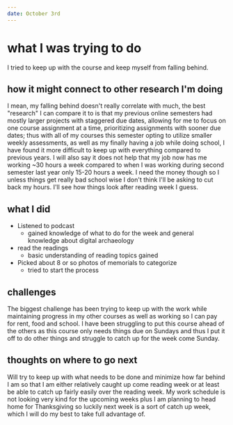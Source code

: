 ```yaml
---
date: October 3rd
---
```


# what I was trying to do
I tried to keep up with the course and keep myself from falling behind.

## how it might connect to other research I'm doing

I mean, my falling behind doesn't really correlate with much, the best "research" I can compare it to is that my previous online semesters had mostly larger projects with staggered due dates, allowing for me to focus on one course assignment at a time, prioritizing assignments with sooner due dates; thus with all of my courses this semester opting to utilize smaller weekly assessments, as well as my finally having a job while doing school, I have found it more difficult to keep up with everything compared to previous years. I will also say it does not help that my job now has me working ~30 hours a week compared to when I was working during second semester last year only 15-20 hours a week. I need the money though so I unless things get really bad school wise I don't think I'll be asking to cut back my hours. I'll see how things look after reading week I guess.

## what I did

+ Listened to podcast
	+ gained knowledge of what to do for the week and general knowledge about digital archaeology
+ read the readings
	+ basic understanding of reading topics gained
+ Picked about 8 or so photos of memorials to categorize
	+ tried to start the process



## challenges 
The biggest challenge has been trying to keep up with the work while maintaining progress in my other courses as well as working so I can pay for rent, food and school. I have been struggling to put this course ahead of the others as this course only needs things due on Sundays and thus I put it off to do other things and struggle to catch up for the week come Sunday.
## thoughts on where to go next

Will try to keep up with what needs to be done and minimize how far behind I am so that I am either relatively caught up come reading week or at least be able to catch up fairly easily over the reading week. My work schedule is not looking very kind for the upcoming weeks plus I am planning to head home for Thanksgiving so luckily next week is a sort of catch up week, which I will do my best to take full advantage of.
